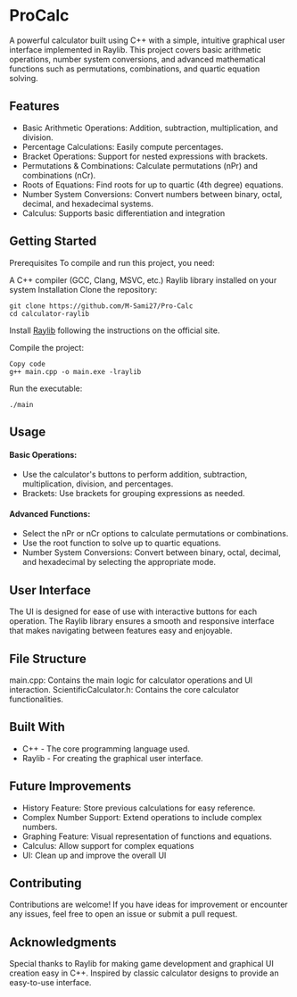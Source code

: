 # ProCalc

A powerful calculator built using C++ with a simple, intuitive graphical user interface implemented in Raylib. This project covers basic arithmetic operations, number system conversions, and advanced mathematical functions such as permutations, combinations, and quartic equation solving.

## Features
- Basic Arithmetic Operations: Addition, subtraction, multiplication, and division.
- Percentage Calculations: Easily compute percentages.
- Bracket Operations: Support for nested expressions with brackets.
- Permutations & Combinations: Calculate permutations (nPr) and combinations (nCr).
- Roots of Equations: Find roots for up to quartic (4th degree) equations.
- Number System Conversions: Convert numbers between binary, octal, decimal, and hexadecimal systems.
- Calculus: Supports basic differentiation and integration

## Getting Started
Prerequisites
To compile and run this project, you need:

A C++ compiler (GCC, Clang, MSVC, etc.)
Raylib library installed on your system
Installation
Clone the repository:
```
git clone https://github.com/M-Sami27/Pro-Calc
cd calculator-raylib
```
Install [Raylib](https://www.raylib.com/index.html) following the instructions on the official site.

Compile the project:
```
Copy code
g++ main.cpp -o main.exe -lraylib
```
Run the executable:
```
./main
```
## Usage
#### Basic Operations:
- Use the calculator's buttons to perform addition, subtraction, multiplication, division, and percentages.
- Brackets: Use brackets for grouping expressions as needed.
#### Advanced Functions:
- Select the nPr or nCr options to calculate permutations or combinations.
- Use the root function to solve up to quartic equations.
- Number System Conversions: Convert between binary, octal, decimal, and hexadecimal by selecting the appropriate mode.
## User Interface
The UI is designed for ease of use with interactive buttons for each operation. The Raylib library ensures a smooth and responsive interface that makes navigating between features easy and enjoyable.

## File Structure
main.cpp: Contains the main logic for calculator operations and UI interaction.
ScientificCalculator.h: Contains the core calculator functionalities.

## Built With
- C++ - The core programming language used.
- Raylib - For creating the graphical user interface.

## Future Improvements
- History Feature: Store previous calculations for easy reference.
- Complex Number Support: Extend operations to include complex numbers.
- Graphing Feature: Visual representation of functions and equations.
- Calculus: Allow support for complex equations
- UI: Clean up and improve the overall UI

## Contributing
Contributions are welcome! If you have ideas for improvement or encounter any issues, feel free to open an issue or submit a pull request.

## Acknowledgments
Special thanks to Raylib for making game development and graphical UI creation easy in C++.
Inspired by classic calculator designs to provide an easy-to-use interface.
